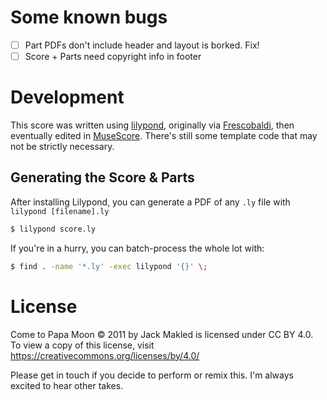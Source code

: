 # Some known bugs

- [ ] Part PDFs don't include header and layout is borked. Fix!
- [ ] Score + Parts need copyright info in footer

# Development

This score was written using [lilypond](https://lilypond.org), originally via [Frescobaldi](https://frescobaldi.org), then eventually edited in [MuseScore](https://musescore.com). There's still some template code that may not be strictly necessary.

## Generating the Score & Parts

After installing Lilypond, you can generate a PDF of any `.ly` file with `lilypond [filename].ly`

```bash
$ lilypond score.ly
```

If you're in a hurry, you can batch-process the whole lot with:

```bash
$ find . -name '*.ly' -exec lilypond '{}' \;
```

# License

Come to Papa Moon © 2011 by Jack Makled is licensed under CC BY 4.0. To view a copy of this license, visit https://creativecommons.org/licenses/by/4.0/

Please get in touch if you decide to perform or remix this. I'm always excited to hear other takes.
